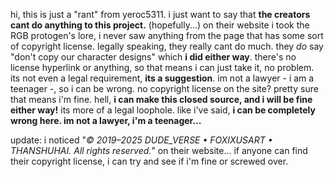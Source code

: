 hi, this is just a "rant" from yeroc5311. i just want to say that **the creators cant do anything to this project.** (hopefully...) on their website i took the RGB protogen's lore, i never saw anything from the page that has some sort of copyright license. legally speaking, they really cant do much. they *do* say "don't copy our character designs" which **i did either way**. there's no license hyperlink or anything, so that means i can just take it, no problem. its not even a legal requirement, **its a suggestion**. im not a lawyer - i am a teenager -, so i can be wrong. no copyright license on the site? pretty sure that means i'm fine. hell, **i can make this closed source, and i will be fine either way!** its more of a legal loophole. like i've said, **i can be completely wrong here. im not a lawyer, i'm a teenager...**

update: i noticed "*© 2019–2025 DUDE_VERSE • FOXIXUSART • THANSHUHAI. All rights reserved.*" on their website... if anyone can find their copyright license, i can try and see if i'm fine or screwed over.
